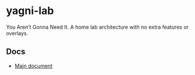 # yagni-lab
You Aren’t Gonna Need It. A home lab architecture with no extra features or overlays.


## Docs
- [Main document](./docs/main.md)